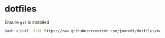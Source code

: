 # dotfiles
Ensure `git` is installed
```bash
bash <(curl -fsSL https://raw.githubusercontent.com/jmarndt/dotfiles/master/install.sh)
```
